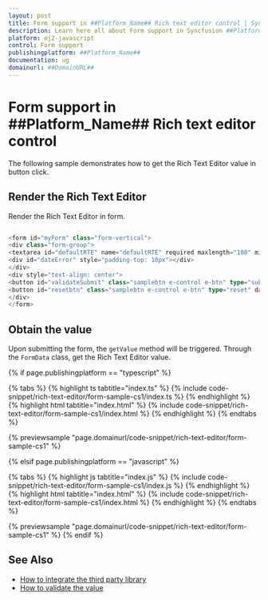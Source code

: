 ```yaml
---
layout: post
title: Form support in ##Platform_Name## Rich text editor control | Syncfusion
description: Learn here all about Form support in Syncfusion ##Platform_Name## Rich text editor control of Syncfusion Essential JS 2 and more.
platform: ej2-javascript
control: Form support 
publishingplatform: ##Platform_Name##
documentation: ug
domainurl: ##DomainURL##
---
```


# Form support in ##Platform_Name## Rich text editor control

The following sample demonstrates how to get the Rich Text Editor value in button click.

## Render the Rich Text Editor

Render the Rich Text Editor in form.

```ts

<form id="myForm" class="form-vertical">
<div class="form-group">
<textarea id="defaultRTE" name="defaultRTE" required maxlength="100" minlength="20" data-msg-containerid="dateError">      </textarea>
<div id="dateError" style="padding-top: 10px"></div>
</div>
<div style="text-align: center">
<button id="validateSubmit" class="samplebtn e-control e-btn" type="submit" data-ripple="true">Submit</button>
<button id="resetbtn" class="samplebtn e-control e-btn" type="reset" data-ripple="true">Reset</button>
</div>
</form>

```

## Obtain the value

Upon submitting the form, the `getValue` method will be triggered. Through the `FormData` class, get the Rich Text Editor value.

{% if page.publishingplatform == "typescript" %}

 {% tabs %}
{% highlight ts tabtitle="index.ts" %}
{% include code-snippet/rich-text-editor/form-sample-cs1/index.ts %}
{% endhighlight %}
{% highlight html tabtitle="index.html" %}
{% include code-snippet/rich-text-editor/form-sample-cs1/index.html %}
{% endhighlight %}
{% endtabs %}
        
{% previewsample "page.domainurl/code-snippet/rich-text-editor/form-sample-cs1" %}

{% elsif page.publishingplatform == "javascript" %}

{% tabs %}
{% highlight js tabtitle="index.js" %}
{% include code-snippet/rich-text-editor/form-sample-cs1/index.js %}
{% endhighlight %}
{% highlight html tabtitle="index.html" %}
{% include code-snippet/rich-text-editor/form-sample-cs1/index.html %}
{% endhighlight %}
{% endtabs %}

{% previewsample "page.domainurl/code-snippet/rich-text-editor/form-sample-cs1" %}
{% endif %}

## See Also

* [How to integrate the third party library](../third-party-integration)
* [How to validate the value](../validation)